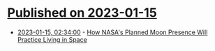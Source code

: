 # [Published on 2023-01-15](index.md)

* [2023-01-15, 02:34:00](https://science.slashdot.org/story/23/01/15/0056242/how-nasas-planned-moon-presence-will-practice-living-in-space?utm_source=rss1.0mainlinkanon&utm_medium=feed) - [How NASA's Planned Moon Presence Will Practice Living in Space](https://science.slashdot.org/story/23/01/15/0056242/how-nasas-planned-moon-presence-will-practice-living-in-space?utm_source=rss1.0mainlinkanon&utm_medium=feed)
